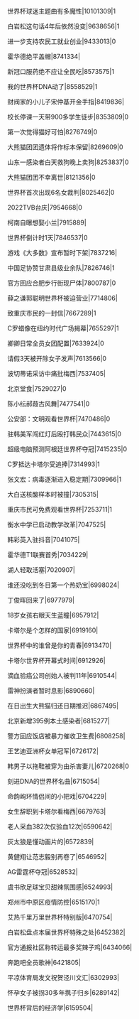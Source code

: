 世界杯球迷主题曲有多魔性|10101309|1

白岩松这句话4年后依然没变|9638656|1

进一步支持农民工就业创业|9433013|0

霍华德绝平盖帽|8741334|

新冠口服药绝不应让全民吃|8573575|1

我的世界杯DNA动了|8558529|1

财阀家的小儿子宋仲基开金手指|8419836|

校长停课一天带900多学生徒步|8353809|0

第一次觉得猫好可怕|8276749|0

大熊猫团团遗体将作标本保留|8269609|0

山东一感染者白天救狗晚上卖狗|8253837|0

大熊猫团团不幸离世|8121356|0

世界杯首次出现6名女裁判|8025462|0

2022TVB台庆|7954668|0

柯南自曝想娶小兰|7915889|

世界杯倒计时1天|7846537|0

游戏《大多数》宣布暂时下架|7837216|

中国足协赞甘肃县级业余队|7826746|1

官方回应合肥步行街现尸体|7800787|0

薛之谦郭聪明世界杯被迫营业|7714806|

致重庆市民的一封信|7667289|1

C罗蜡像在纽约时代广场揭幕|7655297|1

卿卿日常全员女团配置|7633924|0

请假3天被开除女子发声|7613566|0

波切蒂诺采访中痛批梅西|7537405|

北京堂食|7529027|0

陈小纭郝葭古风舞|7477541|0

公安部：文明观看世界杯|7470486|0

驻韩美军闯红灯后殴打韩民众|7443615|0

超级电脑预测阿根廷世界杯夺冠|7415235|0

C罗抵达卡塔尔受追捧|7314993|1

张文宏：病毒逐渐进入稳定期|7309966|1

大白送核酸样本时被撞|7305315|

重庆市民可免费观看世界杯|7253711|1

衡水中学已启动教学改革|7047525|

韩彩英入驻抖音|7041075|

霍华德T1联赛首秀|7034229|

湖人轻取活塞|7020907|

谁还没吃到冬日第一个热奶宝|6998024|

丁俊晖回来了|6977979|

18岁女孩右眼天生蓝瞳|6957912|

卡塔尔是个怎样的国家|6919160|

世界杯中的谁曾是你的青春|6913470|

卡塔尔世界杯开幕式时间|6912926|

滴血验癌公司创始人被判11年|6910544|

雷神扮演者暂时息影|6890660|

在日出生大熊猫归还日期推迟|6867495|

北京新增395例本土感染者|6815277|

警方回应饭店被暴力催收卫生费|6808258|

王艺迪亚洲杯女单冠军|6726172|

韩男子以拖鞋被穿为由杀害妻儿|6720268|0

刻进DNA的世界杯名曲|6715054|

命韵峋环情侣间的小把戏|6704229|

女生辞职到卡塔尔看梅西|6679763|

老人采血382次仅验血12次|6590642|

灰太狼是懂动画片的|6572839|

黄健翔让范志毅别再卷了|6546952|

AG雷霆杯夺冠|6528532|

虞书欣足球宝贝甜辣氛围感|6524993|

郑州市中原区疫情防控|6515170|1

艾热千里万里世界杯特别版|6470754|

白岩松盘点本届世界杯特殊之处|6452382|

官方通报社区称转运最多奖辣子鸡|6434066|

奔跑吧全员歌神|6421805|

平凉体育局发文祝贺泾川文汇|6302993|

怀孕女子被拐30多年携子归乡|6289142|

世界杯背后的经济学|6159504|

